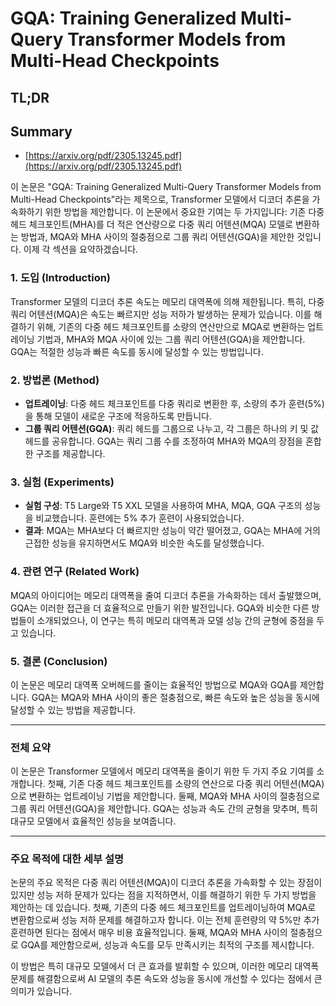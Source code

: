 # GQA: Training Generalized Multi-Query Transformer Models from Multi-Head Checkpoints
## TL;DR
## Summary
- [https://arxiv.org/pdf/2305.13245.pdf](https://arxiv.org/pdf/2305.13245.pdf)

이 논문은 "GQA: Training Generalized Multi-Query Transformer Models from Multi-Head Checkpoints"라는 제목으로, Transformer 모델에서 디코더 추론을 가속화하기 위한 방법을 제안합니다. 이 논문에서 중요한 기여는 두 가지입니다: 기존 다중 헤드 체크포인트(MHA)를 더 적은 연산량으로 다중 쿼리 어텐션(MQA) 모델로 변환하는 방법과, MQA와 MHA 사이의 절충점으로 그룹 쿼리 어텐션(GQA)을 제안한 것입니다. 이제 각 섹션을 요약하겠습니다.

### 1. 도입 (Introduction)
Transformer 모델의 디코더 추론 속도는 메모리 대역폭에 의해 제한됩니다. 특히, 다중 쿼리 어텐션(MQA)은 속도는 빠르지만 성능 저하가 발생하는 문제가 있습니다. 이를 해결하기 위해, 기존의 다중 헤드 체크포인트를 소량의 연산만으로 MQA로 변환하는 업트레이닝 기법과, MHA와 MQA 사이에 있는 그룹 쿼리 어텐션(GQA)을 제안합니다. GQA는 적절한 성능과 빠른 속도를 동시에 달성할 수 있는 방법입니다.

### 2. 방법론 (Method)
- **업트레이닝**: 다중 헤드 체크포인트를 다중 쿼리로 변환한 후, 소량의 추가 훈련(5%)을 통해 모델이 새로운 구조에 적응하도록 만듭니다.
- **그룹 쿼리 어텐션(GQA)**: 쿼리 헤드를 그룹으로 나누고, 각 그룹은 하나의 키 및 값 헤드를 공유합니다. GQA는 쿼리 그룹 수를 조정하여 MHA와 MQA의 장점을 혼합한 구조를 제공합니다.

### 3. 실험 (Experiments)
- **실험 구성**: T5 Large와 T5 XXL 모델을 사용하여 MHA, MQA, GQA 구조의 성능을 비교했습니다. 훈련에는 5% 추가 훈련이 사용되었습니다.
- **결과**: MQA는 MHA보다 더 빠르지만 성능이 약간 떨어졌고, GQA는 MHA에 거의 근접한 성능을 유지하면서도 MQA와 비슷한 속도를 달성했습니다.

### 4. 관련 연구 (Related Work)
MQA의 아이디어는 메모리 대역폭을 줄여 디코더 추론을 가속화하는 데서 출발했으며, GQA는 이러한 접근을 더 효율적으로 만들기 위한 발전입니다. GQA와 비슷한 다른 방법들이 소개되었으나, 이 연구는 특히 메모리 대역폭과 모델 성능 간의 균형에 중점을 두고 있습니다.

### 5. 결론 (Conclusion)
이 논문은 메모리 대역폭 오버헤드를 줄이는 효율적인 방법으로 MQA와 GQA를 제안합니다. GQA는 MQA와 MHA 사이의 좋은 절충점으로, 빠른 속도와 높은 성능을 동시에 달성할 수 있는 방법을 제공합니다.

---

### 전체 요약
이 논문은 Transformer 모델에서 메모리 대역폭을 줄이기 위한 두 가지 주요 기여를 소개합니다. 첫째, 기존 다중 헤드 체크포인트를 소량의 연산으로 다중 쿼리 어텐션(MQA)으로 변환하는 업트레이닝 기법을 제안합니다. 둘째, MQA와 MHA 사이의 절충점으로 그룹 쿼리 어텐션(GQA)을 제안합니다. GQA는 성능과 속도 간의 균형을 맞추며, 특히 대규모 모델에서 효율적인 성능을 보여줍니다.

---

### 주요 목적에 대한 세부 설명
논문의 주요 목적은 다중 쿼리 어텐션(MQA)이 디코더 추론을 가속화할 수 있는 장점이 있지만 성능 저하 문제가 있다는 점을 지적하면서, 이를 해결하기 위한 두 가지 방법을 제안하는 데 있습니다. 첫째, 기존의 다중 헤드 체크포인트를 업트레이닝하여 MQA로 변환함으로써 성능 저하 문제를 해결하고자 합니다. 이는 전체 훈련량의 약 5%만 추가 훈련하면 된다는 점에서 매우 비용 효율적입니다. 둘째, MQA와 MHA 사이의 절충점으로 GQA를 제안함으로써, 성능과 속도를 모두 만족시키는 최적의 구조를 제시합니다.

이 방법은 특히 대규모 모델에서 더 큰 효과를 발휘할 수 있으며, 이러한 메모리 대역폭 문제를 해결함으로써 AI 모델의 추론 속도와 성능을 동시에 개선할 수 있다는 점에서 큰 의미가 있습니다.